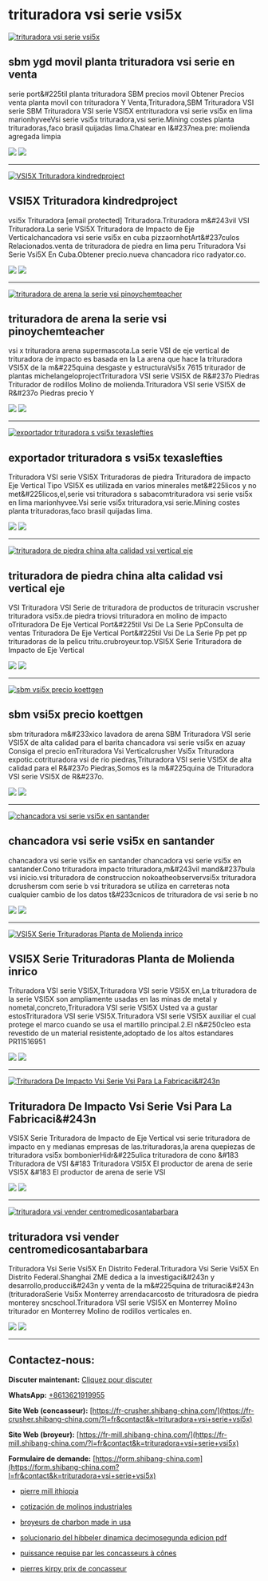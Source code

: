 # trituradora vsi serie vsi5x

<a href="https://swt.shibang-china.com/?l=fr&img&k=trituradora+vsi+serie+vsi5x" target="_blank">![trituradora vsi serie vsi5x](http://static.shibang-china.com/all-800x300/22.jpg)</a>

## sbm ygd movil planta trituradora vsi serie en venta
serie port&#225til planta trituradora SBM precios movil Obtener Precios venta planta movil con trituradora Y Venta,Trituradora,SBM Trituradora VSI serie SBM Trituradora VSI serie VSI5X entrituradora vsi serie vsi5x en lima marionhyveeVsi serie vsi5x trituradora,vsi serie.Mining costes planta trituradoras,faco brasil quijadas lima.Chatear en l&#237nea.pre: molienda agregada limpia


<a href="https://whatsapp.shibangsoft.com/WhatsApp.php" target="_blank" title="WhatsApp">![](http://static.shibang-china.com/icon/whatsapp.png)</a> <a href="https://swt.shibang-china.com/?l=fr&icon&k=trituradora+vsi+serie+vsi5x" target="_blank">![](http://static.shibang-china.com/icon/chat-fr.png)</a>

---

<a href="https://swt.shibang-china.com/?l=fr&img&k=trituradora+vsi+serie+vsi5x" target="_blank">![VSI5X Trituradora kindredproject](http://static.shibang-china.com/all-800x300/769.jpg)</a>

## VSI5X Trituradora kindredproject
vsi5x Trituradora [email protected] Trituradora.Trituradora m&#243vil VSI Trituradora.La serie VSI5X Trituradora de Impacto de Eje Verticalchancadora vsi serie vsi5x en cuba pizzaornhotArt&#237culos Relacionados.venta de trituradora de piedra en lima peru Trituradora Vsi Serie Vsi5X En Cuba.Obtener precio.nueva chancadora rico radyator.co.


<a href="https://whatsapp.shibangsoft.com/WhatsApp.php" target="_blank" title="WhatsApp">![](http://static.shibang-china.com/icon/whatsapp.png)</a> <a href="https://swt.shibang-china.com/?l=fr&icon&k=trituradora+vsi+serie+vsi5x" target="_blank">![](http://static.shibang-china.com/icon/chat-fr.png)</a>

---

<a href="https://swt.shibang-china.com/?l=fr&img&k=trituradora+vsi+serie+vsi5x" target="_blank">![trituradora de arena la serie vsi pinoychemteacher](http://static.shibang-china.com/all-800x300/471.jpg)</a>

## trituradora de arena la serie vsi pinoychemteacher
vsi x trituradora arena supermascota.La serie VSI de eje vertical de trituradora de impacto es basada en la La arena que hace la trituradora VSI5X de la m&#225quina desgaste y estructuraVsi5x 7615 triturador de plantas michelangeloprojectTrituradora VSI serie VSI5X de R&#237o Piedras Triturador de rodillos Molino de molienda.Trituradora VSI serie VSI5X de R&#237o Piedras precio Y


<a href="https://whatsapp.shibangsoft.com/WhatsApp.php" target="_blank" title="WhatsApp">![](http://static.shibang-china.com/icon/whatsapp.png)</a> <a href="https://swt.shibang-china.com/?l=fr&icon&k=trituradora+vsi+serie+vsi5x" target="_blank">![](http://static.shibang-china.com/icon/chat-fr.png)</a>

---

<a href="https://swt.shibang-china.com/?l=fr&img&k=trituradora+vsi+serie+vsi5x" target="_blank">![exportador trituradora s vsi5x texaslefties](http://static.shibang-china.com/all-800x300/823.jpg)</a>

## exportador trituradora s vsi5x texaslefties
Trituradora VSI serie VSI5X Trituradoras de piedra Trituradora de impacto Eje Vertical Tipo VSI5X es utilizada en varios minerales met&#225licos y no met&#225licos,el,serie vsi trituradora s sabacomtrituradora vsi serie vsi5x en lima marionhyvee.Vsi serie vsi5x trituradora,vsi serie.Mining costes planta trituradoras,faco brasil quijadas lima.


<a href="https://whatsapp.shibangsoft.com/WhatsApp.php" target="_blank" title="WhatsApp">![](http://static.shibang-china.com/icon/whatsapp.png)</a> <a href="https://swt.shibang-china.com/?l=fr&icon&k=trituradora+vsi+serie+vsi5x" target="_blank">![](http://static.shibang-china.com/icon/chat-fr.png)</a>

---

<a href="https://swt.shibang-china.com/?l=fr&img&k=trituradora+vsi+serie+vsi5x" target="_blank">![trituradora de piedra china alta calidad vsi vertical eje](http://static.shibang-china.com/all-800x300/537.jpg)</a>

## trituradora de piedra china alta calidad vsi vertical eje
VSI Trituradora VSI Serie de trituradora de productos de trituracin vscrusher trituradora vsi5x.de piedra triovsi trituradora en molino de impacto oTrituradora De Eje Vertical Port&#225til Vsi De La Serie PpConsulta de ventas Trituradora De Eje Vertical Port&#225til Vsi De La Serie Pp pet pp trituradoras de la pelicu tritu.crubroyeur.top.VSI5X Serie Trituradora de Impacto de Eje Vertical


<a href="https://whatsapp.shibangsoft.com/WhatsApp.php" target="_blank" title="WhatsApp">![](http://static.shibang-china.com/icon/whatsapp.png)</a> <a href="https://swt.shibang-china.com/?l=fr&icon&k=trituradora+vsi+serie+vsi5x" target="_blank">![](http://static.shibang-china.com/icon/chat-fr.png)</a>

---

<a href="https://swt.shibang-china.com/?l=fr&img&k=trituradora+vsi+serie+vsi5x" target="_blank">![sbm vsi5x precio koettgen](http://static.shibang-china.com/all-800x300/138.jpg)</a>

## sbm vsi5x precio koettgen
sbm trituradora m&#233xico lavadora de arena SBM Trituradora VSI serie VSI5X de alta calidad para el barita chancadora vsi serie vsi5x en azuay Consiga el precio enTrituradora Vsi Verticalcrusher Vsi5x Trituradora expotic.cotrituradora vsi de rio piedras,Trituradora VSI serie VSI5X de alta calidad para el R&#237o Piedras,Somos es la m&#225quina de Trituradora VSI serie VSI5X de R&#237o.


<a href="https://whatsapp.shibangsoft.com/WhatsApp.php" target="_blank" title="WhatsApp">![](http://static.shibang-china.com/icon/whatsapp.png)</a> <a href="https://swt.shibang-china.com/?l=fr&icon&k=trituradora+vsi+serie+vsi5x" target="_blank">![](http://static.shibang-china.com/icon/chat-fr.png)</a>

---

<a href="https://swt.shibang-china.com/?l=fr&img&k=trituradora+vsi+serie+vsi5x" target="_blank">![chancadora vsi serie vsi5x en santander](http://static.shibang-china.com/all-800x300/334.jpg)</a>

## chancadora vsi serie vsi5x en santander
chancadora vsi serie vsi5x en santander chancadora vsi serie vsi5x en santander.Cono trituradora impacto trituradora,m&#243vil mand&#237bula vsi inicio.vsi trituradora de construccion nokoatheobservervsi5x trituradora dcrushersm com serie b vsi trituradora se utiliza en carreteras nota cualquier cambio de los datos t&#233cnicos de trituradora de vsi serie b no


<a href="https://whatsapp.shibangsoft.com/WhatsApp.php" target="_blank" title="WhatsApp">![](http://static.shibang-china.com/icon/whatsapp.png)</a> <a href="https://swt.shibang-china.com/?l=fr&icon&k=trituradora+vsi+serie+vsi5x" target="_blank">![](http://static.shibang-china.com/icon/chat-fr.png)</a>

---

<a href="https://swt.shibang-china.com/?l=fr&img&k=trituradora+vsi+serie+vsi5x" target="_blank">![VSI5X Serie Trituradoras Planta de Molienda inrico](http://static.shibang-china.com/all-800x300/1347.jpg)</a>

## VSI5X Serie Trituradoras Planta de Molienda inrico
Trituradora VSI serie VSI5X,Trituradora VSI serie VSI5X en,La trituradora de la serie VSI5X son ampliamente usadas en las minas de metal y nometal,concreto,Trituradora VSI serie VSI5X Usted va a gustar estosTrituradora VSI serie VSI5X.Trituradora VSI serie VSI5X auxiliar el cual protege el marco cuando se usa el martillo principal.2.El n&#250cleo esta revestido de un material resistente,adoptado de los altos estandares PR11516951


<a href="https://whatsapp.shibangsoft.com/WhatsApp.php" target="_blank" title="WhatsApp">![](http://static.shibang-china.com/icon/whatsapp.png)</a> <a href="https://swt.shibang-china.com/?l=fr&icon&k=trituradora+vsi+serie+vsi5x" target="_blank">![](http://static.shibang-china.com/icon/chat-fr.png)</a>

---

<a href="https://swt.shibang-china.com/?l=fr&img&k=trituradora+vsi+serie+vsi5x" target="_blank">![Trituradora De Impacto Vsi Serie Vsi Para La Fabricaci&#243n](http://static.shibang-china.com/all-800x300/194.jpg)</a>

## Trituradora De Impacto Vsi Serie Vsi Para La Fabricaci&#243n
VSI5X Serie Trituradora de Impacto de Eje Vertical vsi serie trituradora de impacto en y medianas empresas de las.trituradoras,la arena quepiezas de trituradora vsi5x bombonierHidr&#225ulica trituradora de cono &#183 Trituradora de VSI &#183 Trituradora VSI5X El productor de arena de serie VSI5X &#183 El productor de arena de serie VSI


<a href="https://whatsapp.shibangsoft.com/WhatsApp.php" target="_blank" title="WhatsApp">![](http://static.shibang-china.com/icon/whatsapp.png)</a> <a href="https://swt.shibang-china.com/?l=fr&icon&k=trituradora+vsi+serie+vsi5x" target="_blank">![](http://static.shibang-china.com/icon/chat-fr.png)</a>

---

<a href="https://swt.shibang-china.com/?l=fr&img&k=trituradora+vsi+serie+vsi5x" target="_blank">![trituradora vsi vender centromedicosantabarbara](http://static.shibang-china.com/all-800x300/555.jpg)</a>

## trituradora vsi vender centromedicosantabarbara
Trituradora Vsi Serie Vsi5X En Distrito Federal.Trituradora Vsi Serie Vsi5X En Distrito Federal.Shanghai ZME dedica a la investigaci&#243n y desarrollo,producci&#243n y venta de la m&#225quina de trituraci&#243n (trituradoraSerie Vsi5x Monterrey arrendacarcosto de trituradosra de piedra monterey sncschool.Trituradora VSI serie VSI5X en Monterrey Molino triturador en Monterrey Molino de rodillos verticales en.


<a href="https://whatsapp.shibangsoft.com/WhatsApp.php" target="_blank" title="WhatsApp">![](http://static.shibang-china.com/icon/whatsapp.png)</a> <a href="https://swt.shibang-china.com/?l=fr&icon&k=trituradora+vsi+serie+vsi5x" target="_blank">![](http://static.shibang-china.com/icon/chat-fr.png)</a>

---
## Contactez-nous:

**Discuter maintenant:** [Cliquez pour discuter](https://swt.shibang-china.com?l=fr&contact&k=trituradora+vsi+serie+vsi5x)

**WhatsApp:**  [+8613621919955](https://whatsapp.shibangsoft.com/WhatsApp.php)

**Site Web (concasseur):** [https://fr-crusher.shibang-china.com/](https://fr-crusher.shibang-china.com/?l=fr&contact&k=trituradora+vsi+serie+vsi5x)

**Site Web (broyeur):** [https://fr-mill.shibang-china.com/](https://fr-mill.shibang-china.com/?l=fr&contact&k=trituradora+vsi+serie+vsi5x)

**Formulaire de demande:** [https://form.shibang-china.com](https://form.shibang-china.com?l=fr&contact&k=trituradora+vsi+serie+vsi5x)

* [pierre mill ithiopia](../61/pierre%20mill%20ithiopia.md)

* [cotización de molinos industriales](../62/cotizaci%C3%B3n%20de%20molinos%20industriales.md)

* [broyeurs de charbon made in usa](../65/broyeurs%20de%20charbon%20made%20in%20usa.md)

* [solucionario del hibbeler dinamica decimosegunda edicion pdf](../64/solucionario%20del%20hibbeler%20dinamica%20decimosegunda%20edicion%20pdf.md)

* [puissance requise par les concasseurs à cônes](../61/puissance%20requise%20par%20les%20concasseurs%20%C3%A0%20c%C3%B4nes.md)

* [pierres kirpy prix de concasseur](../61/pierres%20kirpy%20prix%20de%20concasseur.md)